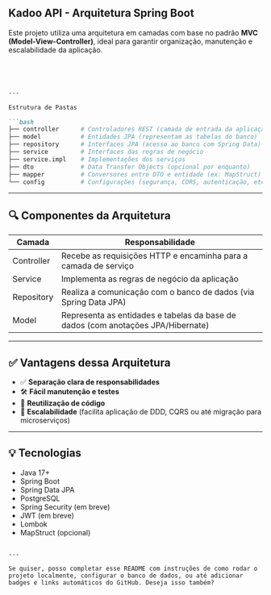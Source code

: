 ## Kadoo API - Arquitetura Spring Boot

Este projeto utiliza uma arquitetura em camadas com base no padrão **MVC (Model-View-Controller)**, ideal para garantir organização, manutenção e escalabilidade da aplicação.

```markdown




---

Estrutura de Pastas

```bash
├── controller      # Controladores REST (camada de entrada da aplicação)
├── model           # Entidades JPA (representam as tabelas do banco)
├── repository      # Interfaces JPA (acesso ao banco com Spring Data)
├── service         # Interfaces das regras de negócio
├── service.impl    # Implementações dos serviços
├── dto             # Data Transfer Objects (opcional por enquanto)
├── mapper          # Conversores entre DTO e entidade (ex: MapStruct)
└── config          # Configurações (segurança, CORS, autenticação, etc)
```

---

## 🔍 Componentes da Arquitetura

| Camada     | Responsabilidade                                                                 |
|------------|------------------------------------------------------------------------------------|
| Controller | Recebe as requisições HTTP e encaminha para a camada de serviço                   |
| Service    | Implementa as regras de negócio da aplicação                                       |
| Repository | Realiza a comunicação com o banco de dados (via Spring Data JPA)                  |
| Model      | Representa as entidades e tabelas da base de dados (com anotações JPA/Hibernate)  |

---

## ✅ Vantagens dessa Arquitetura

- ✅ **Separação clara de responsabilidades**
- 🛠️ **Fácil manutenção e testes**
- 🔁 **Reutilização de código**
- 🚀 **Escalabilidade** (facilita aplicação de DDD, CQRS ou até migração para microserviços)

---

## 💡 Tecnologias 

- Java 17+
- Spring Boot
- Spring Data JPA
- PostgreSQL
- Spring Security (em breve)
- JWT (em breve)
- Lombok
- MapStruct (opcional)
```

---

Se quiser, posso completar esse README com instruções de como rodar o projeto localmente, configurar o banco de dados, ou até adicionar badges e links automáticos do GitHub. Deseja isso também?

